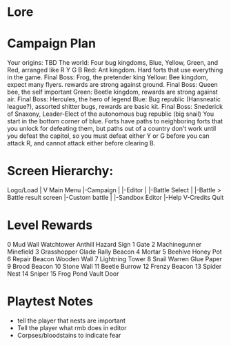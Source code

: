 Lore
====


Campaign Plan
=============
Your origins: TBD
The world:
Four bug kingdoms, Blue, Yellow, Green, and Red, arranged like
 R
Y G
 B
Red: Ant kingdom. Hard forts that use everything in the game. Final Boss: Frog, the pretender king
Yellow: Bee kingdom, expect many flyers. rewards are strong against ground. Final Boss: Queen bee, the self important
Green: Beetle kingdom, rewards are strong against air. Final Boss: Hercules, the hero of legend
Blue: Bug republic (Hansneatic league?), assorted shitter bugs, rewards are basic kit. Final Boss: Snederick of Snaxony, Leader-Elect of the autonomous bug republic (big snail)
You start in the bottom corner of blue. Forts have paths to neighboring forts that you unlock for defeating them, but paths out of a country don't work until you defeat the capitol, so you must defeat either Y or G before you can attack R, and cannot attack either before clearing B.


Screen Hierarchy:
=================

Logo/Load
|
V
Main Menu
|-Campaign
| |-Editor
| |-Battle Select
|   |-Battle > Battle result screen
|-Custom battle
| |-Sandbox Editor
|-Help
V-Credits
Quit


Level Rewards
=============
0
Mud Wall
Watchtower
Anthill
Hazard Sign
1
Gate
2
Machinegunner
Minefield
3
Grasshopper Glade
Rally Beacon
4
Mortar
5
Beehive
Honey Pot
6
Repair Beacon
Wooden Wall
7
Lightning Tower
8
Snail Warren
Glue Paper
9
Brood Beacon
10
Stone Wall
11
Beetle Burrow
12
Frenzy Beacon
13
Spider Nest
14
Sniper
15
Frog Pond
Vault Door


Playtest Notes
==============

- tell the player that nests are important
- Tell the player what rmb does in editor
- Corpses/bloodstains to indicate fear
